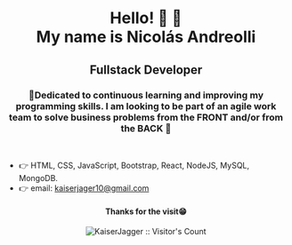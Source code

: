 <h1 align="center">Hello! 👋 👋<br />My name is Nicolás Andreolli</h1>
<h2 align="center">Fullstack Developer</h2>
<h3 align="center">🎯Dedicated to continuous learning and improving my programming skills. I am looking to be part of an agile work team to solve business problems from the FRONT and/or from the BACK 🚀</h3>
&nbsp;<br />


- 👉 HTML, CSS, JavaScript, Bootstrap, React, NodeJS, MySQL, MongoDB.
- 👉 email: kaiserjager10@gmail.com


<h4 align="center">Thanks for the visit😁</h4>

<p align="center"><img src="https://profile-counter.glitch.me/{KaiserJagger}/count.svg" alt="KaiserJagger :: Visitor's Count" /></p>






